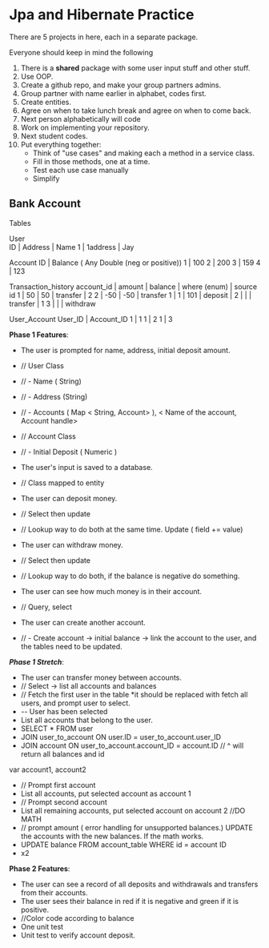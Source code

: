 # Jpa and Hibernate Practice

There are 5 projects in here, each in a separate package.

Everyone should keep in mind the following
1. There is a **shared** package with some user input stuff and other stuff.
2. Use OOP.
3. Create a github repo, and make your group partners admins.
4. Group partner with name earlier in alphabet, codes first.
5. Create entities.
6. Agree on when to take lunch break and agree on when to come back.
7. Next person alphabetically will code
8. Work on implementing your repository.
9. Next student codes.
10. Put everything together:
    * Think of "use cases" and making each a method in a service class.
    * Fill in those methods, one at a time.
    * Test each use case manually
    * Simplify


## Bank Account
Tables 

User  
ID | Address | Name 
1  | 1address | Jay 

Account 
ID | Balance ( Any Double (neg or positive))
1  | 100 
2  | 200 
3  | 159
4  | 123

Transaction_history 
account_id | amount | balance | where (enum)   | source id 
1          | 50     | 50      | transfer       | 2 
2          | -50    | -50     | transfer 
1          | 1      | 101     | deposit        | 
2          |        |         | transfer       | 1 
3          |        |         | withdraw 

User_Account 
User_ID | Account_ID
1       | 1
1       | 2
1       | 3

**Phase 1 Features**:
* The user is prompted for name, address, initial deposit amount.
* // User Class 
* // - Name ( String)
* // - Address (String)
* // - Accounts ( Map < String, Account> ), < Name of the account, Account handle> 

* // Account Class 
* // -  Initial Deposit ( Numeric )

* The user's input is saved to a database.
* // Class mapped to entity 

* The user can deposit money.
* // Select then update
* // Lookup way to do both at the same time. Update ( field += value)

* The user can withdraw money.
* // Select then update 
* // Lookup way to do both, if the balance is negative do something. 

* The user can see how much money is in their account.
* // Query, select 

* The user can create another account.
* // - Create account -> initial balance -> link the account to the user, and the tables need to be updated. 

***Phase 1 Stretch***:
* The user can transfer money between accounts.
* // Select -> list all accounts and balances
* // Fetch the first user in the table *it should be replaced with fetch all users, and prompt user to select. 
* -- User has been selected 
* List all accounts that belong to the user. 
* SELECT * FROM user 
* JOIN user_to_account ON user.ID = user_to_account.user_ID
* JOIN account ON user_to_account.account_ID = account.ID 
// ^ will return all balances and id 

var account1, account2
* // Prompt first account 
* List all accounts, put selected account as account 1
* // Prompt second account 
* List all remaining accounts, put selected account on account 2
//DO MATH
* // prompt amount ( error handling for unsupported balances.)
UPDATE the accounts with the new balances. If the math works. 
* UPDATE balance FROM account_table WHERE id = account ID
* x2 

**Phase 2 Features**:
* The user can see a record of all deposits and withdrawals and transfers from their accounts.
* The user sees their balance in red if it is negative and green if it is positive.
* //Color code according to balance 
* One unit test
* Unit test to verify account deposit.

